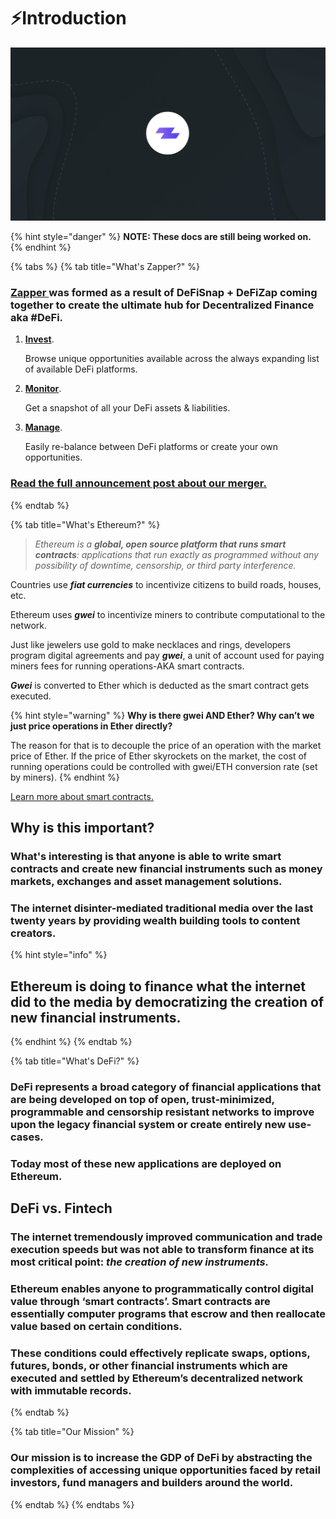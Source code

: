 # ⚡️Introduction

![](.gitbook/assets/screen-shot-2020-07-25-at-6.42.22-pm.png)

{% hint style="danger" %}
**NOTE: These docs are still being worked on.**
{% endhint %}

{% tabs %}
{% tab title="What\'s Zapper?" %}
### [Zapper ](https://www.zapper.fi/dashboard)was formed as a result of DeFiSnap + DeFiZap coming together to create the ultimate hub for Decentralized Finance aka \#DeFi.

1. [**Invest**](invest/pooling/).

   Browse unique opportunities available across the always expanding list of available DeFi platforms.

2. [**Monitor**](https://www.zapper.fi/#/dashboard).

   Get a snapshot of all your DeFi assets & liabilities.

3. [**Manage**](https://www.zapper.fi/#/invest).

   Easily re-balance between DeFi platforms or create your own opportunities.

### [**Read the full announcement post about our merger.**](https://defitutorials.substack.com/p/introducing-zapperfi)
{% endtab %}

{% tab title="What\'s Ethereum?" %}
> _Ethereum is a **global, open source platform that runs smart contracts**: applications that run exactly as programmed without any possibility of downtime, censorship, or third party interference._

Countries use _**fiat currencies**_ to incentivize citizens to build roads, houses, etc.

Ethereum uses _**gwei**_ to incentivize miners to contribute computational to the network.

Just like jewelers use gold to make necklaces and rings, developers program digital agreements and pay _**gwei**_, a unit of account used for paying miners fees for running operations-AKA smart contracts.

_**Gwei**_ is converted to Ether which is deducted as the smart contract gets executed.

{% hint style="warning" %}
**Why is there gwei AND Ether? Why can’t we just price operations in Ether directly?** 

The reason for that is to decouple the price of an operation with the market price of Ether. If the price of Ether skyrockets on the market, the cost of running operations could be controlled with gwei/ETH conversion rate \(set by miners\). 
{% endhint %}

[Learn more about smart contracts.](https://ethereum.org/learn/#smart-contracts)

## Why is this important?

### What's interesting is that anyone is able to write smart contracts and create new financial instruments such as money markets, exchanges and asset management solutions.

### The internet disinter-mediated traditional media over the last twenty years by providing wealth building tools to content creators. 

{% hint style="info" %}
## Ethereum is doing to finance what the internet did to the media by democratizing the creation of new financial instruments.
{% endhint %}
{% endtab %}

{% tab title="What\'s DeFi?" %}
### DeFi represents a broad category of financial applications that are being developed on top of open, trust-minimized, programmable and censorship resistant networks to improve upon the legacy financial system or create entirely new use-cases.

### Today most of these new applications are deployed on Ethereum.

## DeFi vs. Fintech

### The internet tremendously improved communication and trade execution speeds but was not able to transform finance at its most critical point: _the creation of new instruments._

### Ethereum enables anyone to programmatically control digital value through ‘smart contracts’. Smart contracts are essentially computer programs that escrow and then reallocate value based on certain conditions.

### These conditions could effectively replicate swaps, options, futures, bonds, or other financial instruments which are executed and settled by Ethereum’s decentralized network with immutable records.
{% endtab %}

{% tab title="Our Mission" %}
### **Our mission is to increase the GDP of DeFi by abstracting the complexities of accessing unique opportunities faced by retail investors, fund managers and builders around the world.**
{% endtab %}
{% endtabs %}

